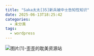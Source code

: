 ```yaml
---
title: "Saka太太[35]新兵被中士告知性知识"
date: 2025-06-13T18:25:42
categories:
  - 未分类
tags:
  - wordpress
---
```


![图片[1]-歪歪的耽美资源站](/images/saka%e5%a4%aa%e5%a4%aa35%e6%96%b0%e5%85%b5%e8%a2%ab%e4%b8%ad%e5%a3%ab%e5%91%8a%e7%9f%a5%e6%80%a7%e7%9f%a5%e8%af%86-0.jpg)
